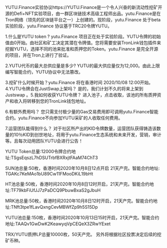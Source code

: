 YUTU.Finance实验协议https://YUTU.Finance是一个令人兴奋的新流动性挖矿开源的Defi+NFT实验项目，由一群区块链技术高级工程师出品。yutu.Finance是在Tron网络（领先的区块链平台之一）上创建的。现阶段，yutu.Finance 处于beta实验阶段，yutu.Finance 协议基于TRC20令牌YUTU。

1.什么是YUTU token ?
yutu.Finance 项目正在处于实验阶段。YUTU令牌的初始值由0开始。由社区和矿工决定其潜在令牌值。您将需要安装TronLink钱包插件来挖掘YUTU，选择不同的池来批准和质押您的Token。yutu.Finance 是完全开源的项目，并在Tron上进行了验证。

2.YUTU代币的最大总供应量是多少?
YUTU的最大供应量仅为12,000。由此上限编写智能合约，YUTU协议中无法篡改。

3.挖矿什么时候开始？yutu.Finance 将在香港时间 2020/10/08 12:00开始。4.YUTU令牌会在JustSwap上架吗？
是的，我们计划不久的将来上架到Justswap 。5.我如何收获YUTU令牌？
进入池子，点击收取，该池的所有质押资产和收入将转移到您的TronLink钱包地址。

6.有额外费用吗？
您只需支付极少量的Gas交易费用即可调用yutu.Finance智能合约。yutu.Finance不向参加YUTU采矿的人收取任何费用。

7.运营团队能得到什么？
对于社区所产出的KID令牌数量，运营团队获得铸造该数量的10％KID到创世地址，将用于yutu.Finance生态系统和未来开发，营销，审计等。且每次动用团队YUTU会进行公告！

YUTU Token总量:12000令牌合约地址:TSgsEqszL7hDSUTrbfBXRxjtFAaM74ChT3   

 SUN池总量:50枚，香港时间2020年10月8日12点开启   21天产完。智能合约地址: TGAKc7KeMAo1bU89Cw11FMooDKiL19bHt

HT池总量:50枚，香港时间2020年10月8日12时开启，21天产完。智能合约地址:TF79kbFiUfJJ7zPaDCQ9PbuwBxaS2gJbuH

MRK池总量:50枚，香港时间2020年10月8日12时开启，21天产完。智能合约地址:TNft3tpe1fLavQxngCevMBWfZp9h5S15Dp

YUTU池总量:150枚，香港时间2020年10月13日15时开启，21天产完。智能合约地址:TAAQv1GwDwK2KeawyqVpCEQeX3ZRwYExet

TRX/YUTU质押LP总量10000枚，50天产完。
另外将根据社区投票决定后续的挖矿币种。
